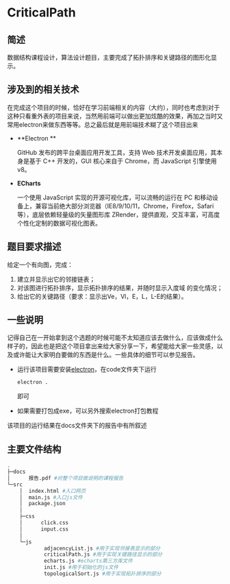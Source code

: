 # CriticalPath

## 简述

数据结构课程设计，算法设计题目，主要完成了拓扑排序和关键路径的图形化显示。

## 涉及到的相关技术

在完成这个项目的时候，恰好在学习前端相关的内容（大约），同时也考虑到对于这种只看重外表的项目来说，当然用前端可以做出更加炫酷的效果，再加之当时又常用electron来做东西等等。总之最后就是用前端技术糊了这个项目出来

- **Electron **

  GitHub 发布的跨平台桌面应用开发工具，支持 Web 技术开发桌面应用，其本身是基于 C++ 开发的，GUI 核心来自于 Chrome，而 JavaScript 引擎使用 v8。

- **ECharts**

  一个使用 JavaScript 实现的开源可视化库，可以流畅的运行在 PC 和移动设备上，兼容当前绝大部分浏览器（IE8/9/10/11，Chrome，Firefox，Safari等），底层依赖轻量级的矢量图形库 ZRender，提供直观，交互丰富，可高度个性化定制的数据可视化图表。

## 题目要求描述

给定一个有向图，完成：

1. 建立并显示出它的邻接链表；
2. 对该图进行拓扑排序，显示拓扑排序的结果，并随时显示入度域 的变化情况；
3. 给出它的关键路径（要求：显示出Ve，Vl，E，L，L-E的结果）。

## 一些说明

记得自己在一开始拿到这个选题的时候可能不太知道应该去做什么，应该做成什么样子的，因此也是把这个项目拿出来给大家分享一下，希望能给大家一些灵感，以及或许能让大家明白要做的东西是什么。一些具体的细节可以参见报告。

- 运行该项目需要安装[electron](https://www.electronjs.org/)，在code文件夹下运行

  ```bash
  electron .
  ```

  即可

- 如果需要打包成exe，可以另外搜索electron打包教程

该项目的运行结果在docs文件夹下的报告中有所叙述

## 主要文件结构

```bash
.
├─docs
│      报告.pdf #对整个项目做说明的课程报告
└─src
    │  index.html #入口网页
    │  main.js #入口js文件
    │  package.json
    │
    ├─css
    │      click.css
    │      input.css
    │
    └─js
            adjacencyList.js #用于实现邻接表显示的部分
            criticalPath.js #用于实现关键路径显示的部分
            echarts.js #echarts第三方库文件
            init.js #用于初始化的js文件
            topologicalSort.js #用于实现拓扑排序的部分
```




